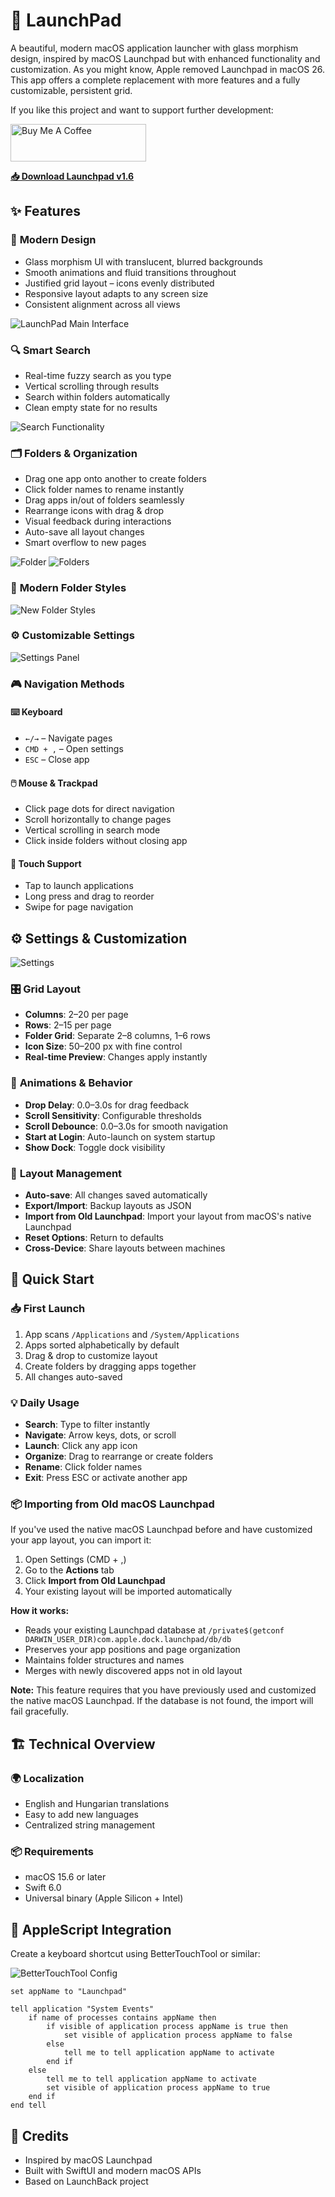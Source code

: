 # 🚀 LaunchPad

A beautiful, modern macOS application launcher with glass morphism design, inspired by macOS Launchpad but with enhanced functionality and customization. As you might know, Apple removed Launchpad in macOS 26. This app offers a complete replacement with more features and a fully customizable, persistent grid.

If you like this project and want to support further development:

<a href="https://www.buymeacoffee.com/Waikiki.com" target="_blank"><img src="https://cdn.buymeacoffee.com/buttons/v2/default-yellow.png" alt="Buy Me A Coffee" style="height: 60px !important;width: 217px !important;" ></a>

**[📥 Download Launchpad v1.6](https://github.com/kristof12345/Launchpad/releases/download/v1.6/Launchpad.app.zip)**

## ✨ Features

### 🎨 **Modern Design**
- Glass morphism UI with translucent, blurred backgrounds
- Smooth animations and fluid transitions throughout
- Justified grid layout – icons evenly distributed
- Responsive layout adapts to any screen size
- Consistent alignment across all views

![LaunchPad Main Interface](Documentation/Launchpad-1.png)

### 🔍 **Smart Search**
- Real-time fuzzy search as you type
- Vertical scrolling through results
- Search within folders automatically
- Clean empty state for no results

![Search Functionality](Documentation/Launchpad-2.png)

### 🗂️ **Folders & Organization**
- Drag one app onto another to create folders
- Click folder names to rename instantly
- Drag apps in/out of folders seamlessly
- Rearrange icons with drag & drop
- Visual feedback during interactions
- Auto-save all layout changes
- Smart overflow to new pages

![Folder](Documentation/Launchpad-4.png)
![Folders](Documentation/Launchpad-5.png)

### 🎨 **Modern Folder Styles**

![New Folder Styles](Documentation/Launchpad-6.png)

### ⚙️ **Customizable Settings**

![Settings Panel](Documentation/Launchpad-7.png)

### 🎮 **Navigation Methods**

#### ⌨️ **Keyboard**
- `←/→` – Navigate pages
- `CMD + ,` – Open settings
- `ESC` – Close app

#### 🖱️ **Mouse & Trackpad**
- Click page dots for direct navigation
- Scroll horizontally to change pages
- Vertical scrolling in search mode
- Click inside folders without closing app

#### 📱 **Touch Support**
- Tap to launch applications
- Long press and drag to reorder
- Swipe for page navigation


## ⚙️ **Settings & Customization**

![Settings](Documentation/Launchpad-3.png)

### 🎛️ **Grid Layout**
- **Columns**: 2–20 per page
- **Rows**: 2–15 per page  
- **Folder Grid**: Separate 2–8 columns, 1–6 rows
- **Icon Size**: 50–200 px with fine control
- **Real-time Preview**: Changes apply instantly

### 🎨 **Animations & Behavior**
- **Drop Delay**: 0.0–3.0s for drag feedback
- **Scroll Sensitivity**: Configurable thresholds
- **Scroll Debounce**: 0.0–3.0s for smooth navigation
- **Start at Login**: Auto-launch on system startup
- **Show Dock**: Toggle dock visibility

### 💾 **Layout Management**
- **Auto-save**: All changes saved automatically
- **Export/Import**: Backup layouts as JSON
- **Import from Old Launchpad**: Import your layout from macOS's native Launchpad
- **Reset Options**: Return to defaults
- **Cross-Device**: Share layouts between machines

## 🚀 Quick Start

### 📥 **First Launch**
1. App scans `/Applications` and `/System/Applications`
2. Apps sorted alphabetically by default
3. Drag & drop to customize layout
4. Create folders by dragging apps together
5. All changes auto-saved

### 💡 **Daily Usage**
- **Search**: Type to filter instantly
- **Navigate**: Arrow keys, dots, or scroll
- **Launch**: Click any app icon
- **Organize**: Drag to rearrange or create folders
- **Rename**: Click folder names
- **Exit**: Press ESC or activate another app

### 📦 **Importing from Old macOS Launchpad**

If you've used the native macOS Launchpad before and have customized your app layout, you can import it:

1. Open Settings (CMD + ,)
2. Go to the **Actions** tab
3. Click **Import from Old Launchpad**
4. Your existing layout will be imported automatically

**How it works:**
- Reads your existing Launchpad database at `/private$(getconf DARWIN_USER_DIR)com.apple.dock.launchpad/db/db`
- Preserves your app positions and page organization
- Maintains folder structures and names
- Merges with newly discovered apps not in old layout

**Note:** This feature requires that you have previously used and customized the native macOS Launchpad. If the database is not found, the import will fail gracefully.

## 🏗️ **Technical Overview**

### 🌍 **Localization**
- English and Hungarian translations
- Easy to add new languages
- Centralized string management

### 📦 **Requirements**
- macOS 15.6 or later
- Swift 6.0
- Universal binary (Apple Silicon + Intel)

## 🎹 AppleScript Integration

Create a keyboard shortcut using BetterTouchTool or similar:

![BetterTouchTool Config](Documentation/Launchpad-8.png)

```applescript
set appName to "Launchpad"

tell application "System Events"
	if name of processes contains appName then
		if visible of application process appName is true then
			set visible of application process appName to false
		else
			tell me to tell application appName to activate
		end if
	else
		tell me to tell application appName to activate
		set visible of application process appName to true
	end if
end tell
```

## 🙏 Credits
- Inspired by macOS Launchpad
- Built with SwiftUI and modern macOS APIs
- Based on LaunchBack project
